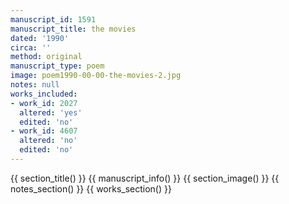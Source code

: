 ```yaml
---
manuscript_id: 1591
manuscript_title: the movies
dated: '1990'
circa: ''
method: original
manuscript_type: poem
image: poem1990-00-00-the-movies-2.jpg
notes: null
works_included:
- work_id: 2027
  altered: 'yes'
  edited: 'no'
- work_id: 4607
  altered: 'no'
  edited: 'no'
---
```


{{ section_title() }}
{{ manuscript_info() }}
{{ section_image() }}
{{ notes_section() }}
{{ works_section() }}
